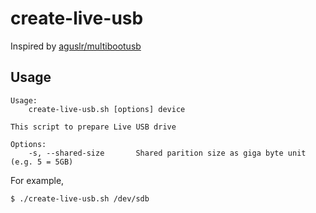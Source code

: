 # create-live-usb
Inspired by [aguslr/multibootusb](https://github.com/aguslr/multibootusb)

## Usage

~~~
Usage:
    create-live-usb.sh [options] device

This script to prepare Live USB drive

Options:
    -s, --shared-size       Shared parition size as giga byte unit (e.g. 5 = 5GB)
~~~

For example,
~~~
$ ./create-live-usb.sh /dev/sdb
~~~

